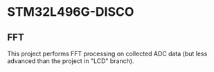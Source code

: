 # STM32L496G-DISCO
## FFT
This project performs FFT processing on collected ADC data (but less advanced than the project in "LCD" branch).
